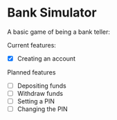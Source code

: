 # Bank Simulator

A basic game of being a bank teller:

Current features:

- [x] Creating an account

Planned features

- [ ] Depositing funds
- [ ] Withdraw funds
- [ ] Setting a PIN
- [ ] Changing the PIN
